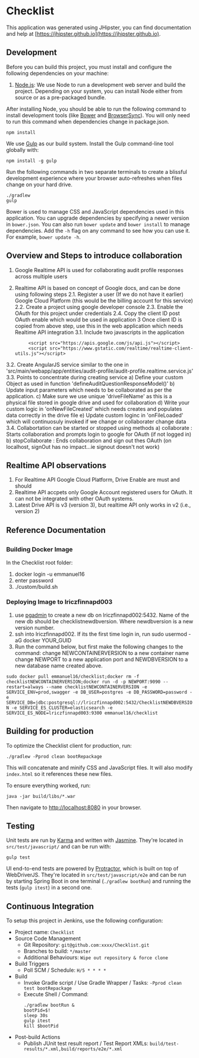 # Checklist

This application was generated using JHipster, you can find documentation and help at [https://jhipster.github.io](https://jhipster.github.io).

## Development

Before you can build this project, you must install and configure the following dependencies on your machine:

1. [Node.js][]: We use Node to run a development web server and build the project.
   Depending on your system, you can install Node either from source or as a pre-packaged bundle.

After installing Node, you should be able to run the following command to install development tools (like
[Bower][] and [BrowserSync][]). You will only need to run this command when dependencies change in package.json.

    npm install

We use [Gulp][] as our build system. Install the Gulp command-line tool globally with:

    npm install -g gulp

Run the following commands in two separate terminals to create a blissful development experience where your browser
auto-refreshes when files change on your hard drive.

    ./gradlew
    gulp

Bower is used to manage CSS and JavaScript dependencies used in this application. You can upgrade dependencies by
specifying a newer version in `bower.json`. You can also run `bower update` and `bower install` to manage dependencies.
Add the `-h` flag on any command to see how you can use it. For example, `bower update -h`.

## Overview and Steps to introduce collaboration
1. Google Realtime API is used for collaborating audit profile responses across multiple users
2. Realtime API is based on concept of Google docs, and can be done using following steps
2.1. Register a user (If we do not have it earlier) Google Cloud Platform  (this would be the billing account for this service)
2.2. Create a project using google developer console
2.3. Enable the OAuth for this project under credentials
2.4. Copy the client ID post OAuth enable which would be used in application
3 Once client ID is copied from above step, use this in the web application which needs Realtime API integration
3.1. Include two javascripts in the application

            <script src="https://apis.google.com/js/api.js"></script>
            <script src="https://www.gstatic.com/realtime/realtime-client-utils.js"></script>

3.2. Create AngularJS service similar to the one in 'src/main/webapp/app/entities/audit-profile/audit-profile.realtime.service.js'
3.3. Points to concentrate during creating service
a) Define your custom Object as used in function 'defineAuditQuestionResponseModel()'
b) Update input parameters which needs to be collaborated as per the application.
c) Make sure we use unique 'driveFileName' as this is a physical file stored in google drive and used for collaboration
d) Write your custom logic in 'onNewFileCreated' which needs creates and populates data correctly in the drive file
e) Update custom loginc in 'onFileLoaded' which will continuosuly invoked if we change or collaborater change data
3.4. Collabortation can be started or stopped using methods 
a) collaborate : Starts collaboration and prompts login to google for OAuth (if not logged in)
b) stopCollaborate : Ends collaboration and sign out thes OAuth (on localhost, signOut has no impact...ie signout doesn't not work)


## Realtime API observations
1. For Realtime API Google Cloud Platform, Drive Enable are must and should
2. Realtime API accpets only Google Account registered users for OAuth. It can not be integrated with other OAuth systems.
3. Latest Drive API is v3 (version 3), but realtime API only works in v2 (i.e., version 2)
    
## Reference Documentation     
[Overview of Realtime API]:https://developers.google.com/google-apps/realtime/overview
[Quickstart]:https://developers.google.com/google-apps/realtime/realtime-quickstart

##

### Building Docker Image

In the Checklist root folder:

1. docker login -u emmanuel16
2. enter password
3. ./custom/build.sh 
 
### Deploying Image to lriczfinnapd003

1. use [pgadmin](https://www.pgadmin.org/download/) to create a new db on lriczfinnapd002:5432.  Name of the new db should be checklistnewdbversion.  Where newdbversion is a new version number.
2. ssh into lriczfinnapd002.  If its the first time login in, run sudo usermod -aG docker YOUR_GUID
3. Run the command below, but first make the following changes to the command: change NEWCONTAINERVERSION to a new container name change NEWPORT to a new application port and NEWDBVERSION to a new database name created above.

`sudo docker pull emmanuel16/checklist;docker rm -f checklistNEWCONTAINERVERSION;docker run -d -p NEWPORT:9090 --restart=always --name checklistNEWCONTAINERVERSION -e SERVICE_ENV=prod,swagger -e DB_USER=postgres -e DB_PASSWORD=password -e SERVICE_DB=jdbc:postgresql://lriczfinnapd002:5432/ChecklistNEWDBVERSION -e SERVICE_ES_CLUSTER=elasticsearch -e SERVICE_ES_NODE=lriczfinnapd003:9300 emmanuel16/checklist`


## Building for production

To optimize the Checklist client for production, run:

    ./gradlew -Pprod clean bootRepackage

This will concatenate and minify CSS and JavaScript files. It will also modify `index.html` so it references
these new files.

To ensure everything worked, run:

    java -jar build/libs/*.war

Then navigate to [http://localhost:8080](http://localhost:8080) in your browser.

## Testing

Unit tests are run by [Karma][] and written with [Jasmine][]. They're located in `src/test/javascript/` and can be run with:

    gulp test

UI end-to-end tests are powered by [Protractor][], which is built on top of WebDriverJS. They're located in `src/test/javascript/e2e`
and can be run by starting Spring Boot in one terminal (`./gradlew bootRun`) and running the tests (`gulp itest`) in a second one.

## Continuous Integration

To setup this project in Jenkins, use the following configuration:

* Project name: `Checklist`
* Source Code Management
    * Git Repository: `git@github.com:xxxx/Checklist.git`
    * Branches to build: `*/master`
    * Additional Behaviours: `Wipe out repository & force clone`
* Build Triggers
    * Poll SCM / Schedule: `H/5 * * * *`
* Build
    * Invoke Gradle script / Use Gradle Wrapper / Tasks: `-Pprod clean test bootRepackage`
    * Execute Shell / Command:
        ````
        ./gradlew bootRun &
        bootPid=$!
        sleep 30s
        gulp itest
        kill $bootPid
        ````
* Post-build Actions
    * Publish JUnit test result report / Test Report XMLs: `build/test-results/*.xml,build/reports/e2e/*.xml`

[JHipster]: https://jhipster.github.io/
[Node.js]: https://nodejs.org/
[Bower]: http://bower.io/
[Gulp]: http://gulpjs.com/
[BrowserSync]: http://www.browsersync.io/
[Karma]: http://karma-runner.github.io/
[Jasmine]: http://jasmine.github.io/2.0/introduction.html
[Protractor]: https://angular.github.io/protractor/
